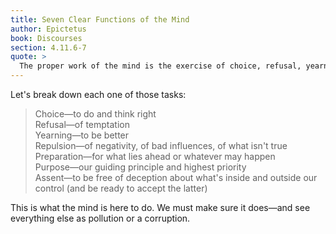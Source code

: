 ```yaml
---
title: Seven Clear Functions of the Mind
author: Epictetus
book: Discourses
section: 4.11.6-7
quote: >
  The proper work of the mind is the exercise of choice, refusal, yearning, repulsion, preparation, purpose and assent. What then can pollute and clog the mind's proper functioning? Nothing but its own corrupt decisions.
---
```


Let's break down each one of those tasks:

> Choice—to do and think right<br/>Refusal—of temptation<br/>Yearning—to be better<br/>Repulsion—of negativity, of bad influences, of what isn't true<br/>Preparation—for what lies ahead or whatever may happen<br/>Purpose—our guiding principle and highest priority<br/>Assent—to be free of deception about what's inside and outside our control (and be ready to accept the latter)

This is what the mind is here to do. We must make sure it does—and see everything else as pollution or a corruption.

